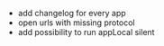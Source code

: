 - add changelog for every app
- open urls with missing protocol
- add possibility to run appLocal silent
